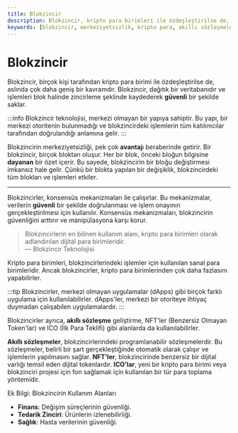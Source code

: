 ```yaml
---
title: Blokzincir
description: Blokzincir, kripto para birimleri ile özdeşleştirilse de, merkeziyetsiz yapısı sayesinde geniş bir uygulama yelpazesine sahiptir. Bu teknoloji, güvenli veri saklama ve işlem doğrulama süreçlerini içerir.
keywords: [blokzincir, merkeziyetsizlik, kripto para, akıllı sözleşmeler, dApps, NFT, ICO]
---
```


# Blokzincir

Blokzincir, birçok kişi tarafından kripto para birimi ile özdeşleştirilse de, aslında çok daha geniş bir kavramdır. Blokzincir, dağıtık bir veritabanıdır ve işlemleri blok halinde zincirleme şeklinde kaydederek **güvenli** bir şekilde saklar.

:::info
Blokzincir teknolojisi, merkezi olmayan bir yapıya sahiptir. Bu yapı, bir merkezi otoritenin bulunmadığı ve blokzincirdeki işlemlerin tüm katılımcılar tarafından doğrulandığı anlamına gelir.
:::

Blokzincirin merkeziyetsizliği, pek çok **avantaj**ı beraberinde getirir. Bir blokzincir, birçok bloktan oluşur. Her bir blok, önceki bloğun bilgisine **dayanan** bir özet içerir. Bu sayede, blokzincirin bir bloğu değiştirmesi imkansız hale gelir. Çünkü bir blokta yapılan bir değişiklik, blokzincirdeki tüm blokları ve işlemleri etkiler.

---

Blokzincirler, konsensüs mekanizmaları ile çalışırlar. Bu mekanizmalar, verilerin **güvenli** bir şekilde doğrulanması ve işlem onayının gerçekleştirilmesi için kullanılır. Konsensüs mekanizmaları, blokzincirin güvenliğini arttırır ve manipülasyona karşı korur.

> Blokzincirlerin en bilinen kullanım alanı, kripto para birimleri olarak adlandırılan dijital para birimleridir.  
> — Blokzincir Teknolojisi

Kripto para birimleri, blokzincirlerindeki işlemler için kullanılan sanal para birimleridir. Ancak blokzincirler, kripto para birimlerinden çok daha fazlasını yapabilirler.

:::tip
Blokzincirler, merkezi olmayan uygulamalar (dApps) gibi birçok farklı uygulama için kullanılabilirler. dApps'ler, merkezi bir otoriteye ihtiyaç duymadan çalışabilen uygulamalardır.
:::

Blokzincirler ayrıca, **akıllı sözleşme** geliştirme, NFT'ler (Benzersiz Olmayan Token'lar) ve ICO (İlk Para Teklifi) gibi alanlarda da kullanılabilirler.

**Akıllı sözleşmeler**, blokzincirlerindeki programlanabilir sözleşmelerdir. Bu sözleşmeler, belirli bir şart gerçekleştiğinde otomatik olarak çalışır ve işlemlerin yapılmasını sağlar. **NFT'ler**, blokzincirinde benzersiz bir dijital varlığı temsil eden dijital tokenlardır. **ICO'lar**, yeni bir kripto para birimi veya blokzinciri projesi için fon sağlamak için kullanılan bir tür para toplama yöntemidir.


Ek Bilgi: Blokzincirin Kullanım Alanları
- **Finans**: Değişim süreçlerinin güvenliği.
- **Tedarik Zinciri**: Ürünlerin izlenebilirliği.
- **Sağlık**: Hasta verilerinin güvenliği.
